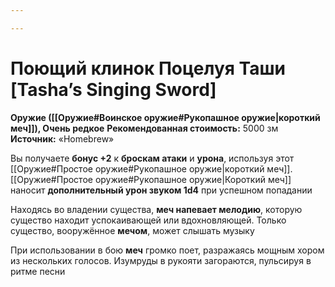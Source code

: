 ```yaml
---

---
```

# Поющий клинок Поцелуя Таши [Tasha’s Singing Sword]

**Оружие ([[Оружие#Воинское оружие#Рукопашное оружие|короткий меч]]), Очень редкое**
**Рекомендованная стоимость:** 5000 зм
**Источник:** «Homebrew»

Вы получаете **бонус +2** к **броскам атаки** и **урона**, используя этот [[Оружие#Простое оружие#Рукопашное оружие|короткий меч]]. [[Оружие#Простое оружие#Рукопашное оружие|Короткий меч]] наносит **дополнительный урон звуком 1d4** при успешном попадании

Находясь во владении существа, **меч напевает мелодию**, которую существо находит успокаивающей или вдохновляющей. Только существо, вооружённое **мечом**, может слышать музыку

При использовании в бою **меч** громко поет, разражаясь мощным хором из нескольких голосов. Изумруды в рукояти загораются, пульсируя в ритме песни